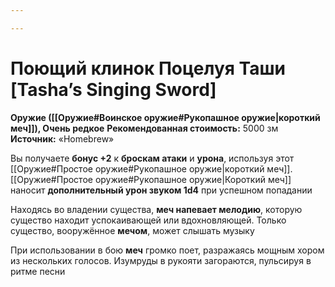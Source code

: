 ```yaml
---

---
```

# Поющий клинок Поцелуя Таши [Tasha’s Singing Sword]

**Оружие ([[Оружие#Воинское оружие#Рукопашное оружие|короткий меч]]), Очень редкое**
**Рекомендованная стоимость:** 5000 зм
**Источник:** «Homebrew»

Вы получаете **бонус +2** к **броскам атаки** и **урона**, используя этот [[Оружие#Простое оружие#Рукопашное оружие|короткий меч]]. [[Оружие#Простое оружие#Рукопашное оружие|Короткий меч]] наносит **дополнительный урон звуком 1d4** при успешном попадании

Находясь во владении существа, **меч напевает мелодию**, которую существо находит успокаивающей или вдохновляющей. Только существо, вооружённое **мечом**, может слышать музыку

При использовании в бою **меч** громко поет, разражаясь мощным хором из нескольких голосов. Изумруды в рукояти загораются, пульсируя в ритме песни